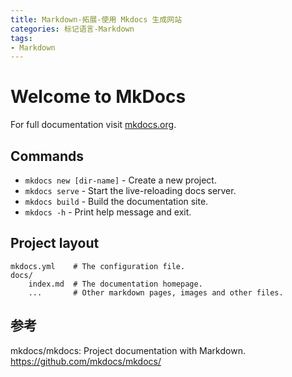 ```yaml
---
title: Markdown-拓展-使用 Mkdocs 生成网站
categories: 标记语言-Markdown
tags:
- Markdown
---
```


# Welcome to MkDocs

For full documentation visit [mkdocs.org](https://www.mkdocs.org).

## Commands

* `mkdocs new [dir-name]` - Create a new project.
* `mkdocs serve` - Start the live-reloading docs server.
* `mkdocs build` - Build the documentation site.
* `mkdocs -h` - Print help message and exit.

## Project layout

    mkdocs.yml    # The configuration file.
    docs/
        index.md  # The documentation homepage.
        ...       # Other markdown pages, images and other files.

## 参考

mkdocs/mkdocs: Project documentation with Markdown.
<https://github.com/mkdocs/mkdocs/>
